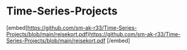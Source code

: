 # Time-Series-Projects
[embed]https://github.com/sm-ak-r33/Time-Series-Projects/blob/main/rejsekort.pdf)https://github.com/sm-ak-r33/Time-Series-Projects/blob/main/rejsekort.pdf [/embed] 
